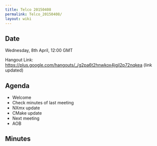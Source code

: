 ```yaml
---
title: Telco 20150408
permalink: Telco_20150408/
layout: wiki
---
```


Date
----

Wednesday, 8th April, 12:00 GMT

Hangout Link:
<https://plus.google.com/hangouts/_/g2pa6t2hnwkox4jgjl2p72nqkea> (link
updated)

Agenda
------

-   Welcome
-   Check minutes of last meeting
-   NXmx update
-   CMake update
-   Next meeting
-   AOB

Minutes
-------
